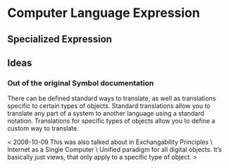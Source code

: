 ﻿Computer Language Expression
============================

## **Specialized Expression**

## **Ideas**

### **Out of the original Symbol documentation**
There can be defined standard ways to translate, as well as translations specific to certain types of objects. Standard translations allow you to translate any part of a system to another language using a standard notation. Translations for specific types of objects allow you to define a custom way to translate.

< 2008-10-09 This was also talked about in Exchangability Principles \ Internet as a Single Computer \ Unified paradigm for all digital objects. It’s basically just views, that only apply to a specific type of object. >


